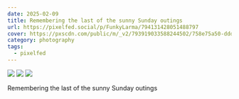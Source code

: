 ```yaml
---
date: 2025-02-09
title: Remembering the last of the sunny Sunday outings
url: https://pixelfed.social/p/FunkyLarma/794131428051488797
cover: https://pxscdn.com/public/m/_v2/793919033588244502/758e75a50-ddd61a/WyM0LJFJsE0q/zzzX29AETwjU73j7EtXFCqhMtsVUSJ1wfRWviOzD.jpg
category: photography
tags:
  - pixelfed
---
```


<div class="gallery">

![](https://pxscdn.com/public/m/_v2/793919033588244502/758e75a50-ddd61a/WyM0LJFJsE0q/zzzX29AETwjU73j7EtXFCqhMtsVUSJ1wfRWviOzD.jpg) ![](https://pxscdn.com/public/m/_v2/793919033588244502/758e75a50-ddd61a/NC4FgUu0QR71/fTHqUESXWzsX5FsZynUq4jxEf4EVJDCJ0tADTEoG.jpg) ![](https://pxscdn.com/public/m/_v2/793919033588244502/758e75a50-ddd61a/jxC74cs9oaXm/VaxUEMNwGuSTQSVID6tfPD31Wc5i1YZGkZv9WPFS.jpg)

Remembering the last of the sunny Sunday outings

</div>
